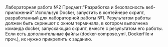 Лабораторная работа №2 Предмет:"Разработка и безопасность веб-приложений"
Используя Docker, запустить в контейнере скрипт, разработанный для лабораторной работы №1. 
Результатом работы должен быть скриншот с окном терминала, в котором выполнена команда docker, запускающая скрипт, вместе с результатом его работы. Если есть дополнительные файлы (docker-compose.yml, Dockerfile и проч.), их нужно прикрепить к заданию.
